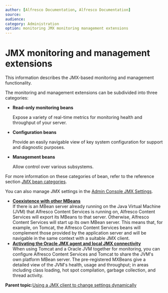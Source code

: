 ```yaml
---
author: [Alfresco Documentation, Alfresco Documentation]
source: 
audience: 
category: Administration
option: monitoring JMX monitoring management extensions
---
```


# JMX monitoring and management extensions

This information describes the JMX-based monitoring and management functionality.

The monitoring and management extensions can be subdivided into three categories:

-   **Read-only monitoring beans**

    Expose a variety of real-time metrics for monitoring health and throughput of your server.

-   **Configuration beans**

    Provide an easily navigable view of key system configuration for support and diagnostic purposes.

-   **Management beans**

    Allow control over various subsystems.


For more information on these categories of bean, refer to the reference section [JMX bean categories](jmx-reference.md).

You can also manage JMX settings in the [Admin Console JMX Settings](../tasks/adminconsole-exportsystemsettings.md).

-   **[Coexistence with other MBeans](../concepts/jmx-mbeans.md)**  
If there is an MBean server already running on the Java Virtual Machine \(JVM\) that Alfresco Content Services is running on, Alfresco Content Services will export its MBeans to that server. Otherwise, Alfresco Content Services will start up its own MBean server. This means that, for example, on Tomcat, the Alfresco Content Services beans will complement those provided by the application server and will be navigable in the same context with a suitable JMX client.
-   **[Activating the Oracle JMX agent and local JMX connectivity](../tasks/jmx-activate.md)**  
When using Tomcat and a Oracle JVM together for monitoring, you can configure Alfresco Content Services and Tomcat to share the JVM's own platform MBean server. The pre-registered MXBeans give a detailed view of the JVM's health, usage and throughput; in areas including class loading, hot spot compilation, garbage collection, and thread activity.

**Parent topic:**[Using a JMX client to change settings dynamically](../concepts/jmx-intro-config.md)

